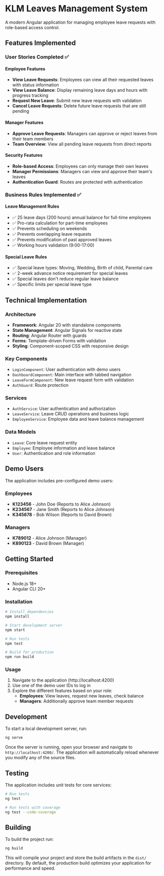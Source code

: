 # KLM Leaves Management System

A modern Angular application for managing employee leave requests with role-based access control.

## Features Implemented

### User Stories Completed ✅

#### Employee Features
- **View Leave Requests**: Employees can view all their requested leaves with status information
- **View Leave Balance**: Display remaining leave days and hours with progress tracking
- **Request New Leave**: Submit new leave requests with validation
- **Cancel Leave Requests**: Delete future leave requests that are still pending

#### Manager Features
- **Approve Leave Requests**: Managers can approve or reject leaves from their team members
- **Team Overview**: View all pending leave requests from direct reports

#### Security Features
- **Role-based Access**: Employees can only manage their own leaves
- **Manager Permissions**: Managers can view and approve their team's leaves
- **Authentication Guard**: Routes are protected with authentication

### Business Rules Implemented ✅

#### Leave Management Rules
- ✅ 25 leave days (200 hours) annual balance for full-time employees
- ✅ Pro-rata calculation for part-time employees
- ✅ Prevents scheduling on weekends
- ✅ Prevents overlapping leave requests
- ✅ Prevents modification of past approved leaves
- ✅ Working hours validation (9:00-17:00)

#### Special Leave Rules
- ✅ Special leave types: Moving, Wedding, Birth of child, Parental care
- ✅ 2-week advance notice requirement for special leaves
- ✅ Special leaves don't reduce regular leave balance
- ✅ Specific limits per special leave type

## Technical Implementation

### Architecture
- **Framework**: Angular 20 with standalone components
- **State Management**: Angular Signals for reactive state
- **Routing**: Angular Router with guards
- **Forms**: Template-driven Forms with validation
- **Styling**: Component-scoped CSS with responsive design

### Key Components
- `LoginComponent`: User authentication with demo users
- `DashboardComponent`: Main interface with tabbed navigation
- `LeaveFormComponent`: New leave request form with validation
- `AuthGuard`: Route protection

### Services
- `AuthService`: User authentication and authorization
- `LeaveService`: Leave CRUD operations and business logic
- `EmployeeService`: Employee data and leave balance management

### Data Models
- `Leave`: Core leave request entity
- `Employee`: Employee information and leave balance
- `User`: Authentication and role information

## Demo Users

The application includes pre-configured demo users:

### Employees
- **K123456** - John Doe (Reports to Alice Johnson)
- **K234567** - Jane Smith (Reports to Alice Johnson)
- **K345678** - Bob Wilson (Reports to David Brown)

### Managers
- **K789012** - Alice Johnson (Manager)
- **K890123** - David Brown (Manager)

## Getting Started

### Prerequisites
- Node.js 18+
- Angular CLI 20+

### Installation

```bash
# Install dependencies
npm install

# Start development server
npm start

# Run tests
npm test

# Build for production
npm run build
```

### Usage

1. Navigate to the application (http://localhost:4200)
2. Use one of the demo user IDs to log in
3. Explore the different features based on your role:
   - **Employees**: View leaves, request new leaves, check balance
   - **Managers**: Additionally approve team member requests

## Development

To start a local development server, run:

```bash
ng serve
```

Once the server is running, open your browser and navigate to `http://localhost:4200/`. The application will automatically reload whenever you modify any of the source files.

## Testing

The application includes unit tests for core services:

```bash
# Run tests
ng test

# Run tests with coverage
ng test --code-coverage
```

## Building

To build the project run:

```bash
ng build
```

This will compile your project and store the build artifacts in the `dist/` directory. By default, the production build optimizes your application for performance and speed.
